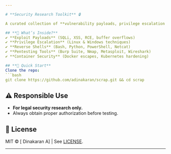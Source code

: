 ```yaml
---  

# **Security Research Toolkit** 🔒  

A curated collection of **vulnerability payloads, privilege escalation techniques, pentesting tool guides, and shell scripting** for security professionals and ethical hackers.  

## **📌 What’s Inside?**  
✔ **Exploit Payloads** (SQLi, XSS, RCE, buffer overflows)  
✔ **Privilege Escalation** (Linux & Windows techniques)  
✔ **Reverse Shells** (Bash, Python, PowerShell, Netcat)  
✔ **Pentesting Tools** (Burp Suite, Nmap, Metasploit, Wireshark)  
✔ **Container Security** (Docker escapes, Kubernetes hardening)  

## **🚀 Quick Start**  
Clone the repo:  
```bash
git clone https://github.com/adinakaran/scrap.git && cd scrap
```
## **⚠️ Responsible Use**  
- **For legal security research only.**  
- Always obtain proper authorization before testing.  

## **📜 License**  
MIT © [ Dinakaran A] | See [LICENSE]([LICENSE](https://github.com/adinakaran/scrap/blob/main/License.md)).  

---  
```

